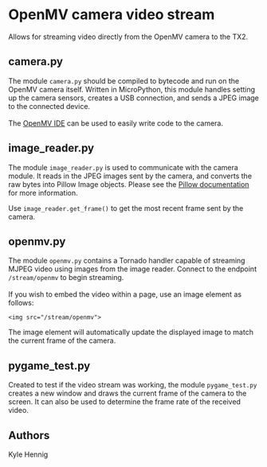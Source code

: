 # OpenMV camera video stream
Allows for streaming video directly from the OpenMV camera to the TX2.

## camera.py
The module `camera.py` should be compiled to bytecode and run on the OpenMV camera itself. Written in MicroPython, this module handles setting up the camera sensors, creates a USB connection, and sends a JPEG image to the connected device.<br><br>
The [OpenMV IDE](https://openmv.io/pages/download) can be used to easily write code to the camera.

## image_reader.py
The module `image_reader.py` is used to communicate with the camera module. It reads in the JPEG images sent by the camera, and converts the raw bytes into Pillow Image objects. Please see the [Pillow documentation](https://pillow.readthedocs.io/en/5.1.x/) for more information.

Use `image_reader.get_frame()` to get the most recent frame sent by the camera.

## openmv.py
The module `openmv.py` contains a Tornado handler capable of streaming MJPEG video using images from the image reader. Connect to the endpoint `/stream/openmv` to begin streaming.<br><br>
If you wish to embed the video within a page, use an image element as follows:
```
<img src="/stream/openmv">
```
The image element will automatically update the displayed image to match the current frame of the camera.

## pygame_test.py
Created to test if the video stream was working, the module `pygame_test.py` creates a new window and draws the current frame of the camera to the screen. It can also be used to determine the frame rate of the received video.

## Authors
Kyle Hennig
